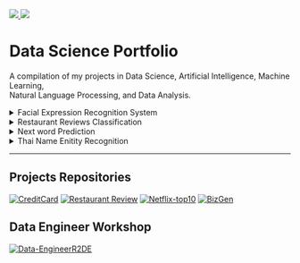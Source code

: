 <a href="https://www.linkedin.com/in/thitirat-meennuch" target="_blank">
    <img src="https://img.shields.io/badge/LinkedIn-0077B5?style=for-the-badge&logo=linkedin&logoColor=white"/>
</a>

<a href="mailto:thitiratmnc@gmail.com">
    <img src="https://img.shields.io/badge/Gmail-D14836?style=for-the-badge&logo=gmail&logoColor=white"/>
</a>

# Data Science Portfolio 

A compilation of my projects in Data Science, Artificial Intelligence, Machine Learning, 
<br> Natural Language Processing, and Data Analysis.
   


<details><summary>Facial Expression Recognition System</summary>
<br>
**A system that automatically monitors people's emotions and expressions based on facial images**
  
- The dataset comprises 2000 images with facial key-point annotations and <br> 20,000 facial images, each labeled with facial expression categories.
  
- The tasks include detecting **facial key points** and <br> categorizing each face into one of five **emotion** categories.

**Tasks :**
- Perform image visualizations to understand the dataset.
- Perform **image augmentation** to increase dataset diversity.
- Conduct data **normalization** and prepare training data for model training.
- Build deep Convolutional Neural Networks **(CNNs)** and residual neural network **(RESNET)** models for facial key points detection.
- Save the trained model for **deployment**.

</details>

<details><summary>Restaurant Reviews Classification</summary>
<br>
    
**aspect classification and sentiment analysis**
  
- The dataset contains 3156 rows. The text is drawn from restaurant reviews, tokenized using nltk.word_tokenize and <br> non-English alphabet symbols were cleaned out using regular expression
  
- The tasks include categorizing each text review into one of five **aspect catagories** and <br> into one of four **sentiment**.

**Tasks :**
- Bag-of-word **logistic regression** model as baseline for both sentiment and aspect classification, . <br> The features are created from the cleaned text 
- Perform **oversampling** by multiplying the number of conflict label data in the training set to increase dataset diversity.
- Trained both **multi-class** and multi-label logistic regression models for aspect classification.
- For **multi-label**, used a binary logistic regression model to train each aspect model separately, and combine the end result prediction.
- For Deep Learning Models, tried both pre-trained **GloVe** 300-dimensional word embeddings from stanford.edu and **Word2Vec**
- Build **Deep Averaging Network (DAN)** and **Convolutional Neural Network (CNN)**
- Tuned Hyperparameters using **grid search**
</details>

<details><summary> Next word Prediction</summary>
<br>

**Predicting next word based on the first letter**
  
- The training set is drawn from https://huggingface.co/datasets/gigaword
- The development set provided for evaluation contains 94,825 rows with 3 columns:
- 'context' column, 'first letter' column, and 'prediction' column.
- The 'first letter' column provides the initial letter of the word to be predicted for each context, while the 'prediction' column contains the actual word that is to be generated.
  
**Tasks :**
- For **trigram** model, a counter dictionary is used to count the number of occurrences of each trigram in the training data.
- The model is trained in small batches, with a batch size of 2048, to accommodate the large size of the training set.
- Once the model has been trained, the probability of each word is computed based on its frequency in the training data
- The trigram model is then used to predict the next word in a given context by selecting the word with the highest probability.
- For kenlm (pre-trained **5-gram model**), the next word in a given context is generated by looping over each word in the model's vocabulary and selecting the word with the highest probability.

</details>

<details><summary>Thai Name Enitity Recognition</summary>
<br>

**Name Entitiy Recognition (NER) for Thai Language**
  
- The training and development data for this project were in Thai, and were first tokenized and separated by '|' using the pythainlp library (newmm dictionary)
- The resulting text was then tagged with entity types, including 'ORG', 'PER', 'MEA', 'LOC', 'TTL', 'DTM', 'NUM', 'DES', 'MISC', 'TRM', and 'BRN', using 'B_' before each tag.
- Each word and tag were separated by '\t', while sentences were separated by '\n'.
- To preprocess the training data for the models, each word and tag in the dataset were split and stored in two separate lists:
- one for token sequences and one for label sequences.
  
**Tasks :**
- Implemented Conditional Random Fields **(CRF)** with only the word, the previous word, and the next word as features as baseline
- Added **conjunctive features** to the model, which took the form of {word i-1 – word i – word i+1}, resembling bigram and trigram features to capture more contextual information about the words
- Explored the use of conjunctive part- of-speech **(POS) tags** as a feature to recognize named entities based on grammatical context, using the pythainlp pos_tag (orchid_ud)

</details>

---
## Projects Repositories
[![CreditCard](https://github-readme-stats.vercel.app/api/pin/?username=thitirat-mnc&repo=credit-card-customer-segmentation&show_icons=true&theme=highcontrast)](https://github.com/thitirat-mnc/credit-card-customer-segmentation/)
[![Restaurant Review](https://github-readme-stats.vercel.app/api/pin/?username=thitirat-mnc&repo=wongnai-restuarants-rating-classification&show_icons=true&theme=algolia)](https://github.com/thitirat-mnc/wongnai-restuarants-rating-classification/)
[![Netflix-top10](https://github-readme-stats.vercel.app/api/pin/?username=thitirat-mnc&repo=Netflix-top10-dataset&show_icons=true&theme=algolia)](https://github.com/thitirat-mnc/Netflix-top10-dataset/)
[![BizGen](https://github-readme-stats.vercel.app/api/pin/?username=thitirat-mnc&repo=BizGen&show_icons=true&theme=highcontrast)](https://github.com/thitirat-mnc/BizGen/)


## Data Engineer Workshop
[![Data-EngineerR2DE](https://github-readme-stats.vercel.app/api/pin/?username=thitirat-mnc&repo=Data-Engineer-Workshop-R2DE&show_icons=true&theme=catppuccin_latte)](https://github.com/thitirat-mnc/Data-Engineer-Workshop-R2DE/)
